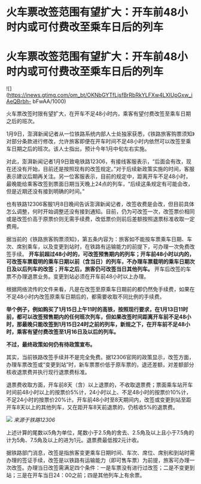 # 火车票改签范围有望扩大：开车前48小时内或可付费改至乘车日后的列车

# 火车票改签范围有望扩大：开车前48小时内或可付费改至乘车日后的列车

![](https://inews.gtimg.com/om_bt/OKNbGYTfLjsfBrRbRkYLFXw4LXIUpGxw_iAeQBrbh-
bFwAA/1000)

火车票改签时限有望扩大，在开车不足48小时内，乘客有望付费改签至乘车日期之后的班次。

1月9日，澎湃新闻记者从一位铁路系统内部人士处独家获悉，《铁路旅客购票须知》对部分条款进行修改，允许旅客即便在开车时间不足48小时内依然可以改签至乘车日期之后的班次。该人士指出，预计今年1月中旬左右实施。

对此，澎湃新闻记者1月9日致电铁路12306，有接线客服表示，“后面会有改，现在还没有开始，目前还是按照现有的改签规定。”对于后续新政策实施的时间，客服表示建议后期再关注。另一位客服表示，目前的规定中，距离开车不足48小时，最晚能给乘客改签到票面日期当天晚上24点的列车，“后续这条规定有可能会改，但是近期还没有接到明确的时间。”

也有铁路12306客服1月8日晚间告诉澎湃新闻记者，改签收费是会改，但目前具体怎么调整，何时开始调整还没有接到通知。目前，仍为可改签一次，改签票价相同或是改签价高于原票价则无需手续费，改低票价则前后差额按照退票标准收取一定费用。

据当前的《铁路旅客购票须知》，第五条内容为：旅客如不能按车票乘车日期、车次、席别乘车，以及变更到站时，在铁路有运输能力的前提下，可办理一次免费改签手续。
**开车前超过48小时的，可改签预售期内的列车；开车前48小时以内的，可改签车票载明的乘车日期以前（含当日）的列车，不办理车票载明的乘车日期次日及以后列车的改签；开车之后，旅客仍可改签当日其他列车。**
开车后改签的车票不办理退票业务。变更到站必须在开车前48小时以上办理。

根据网络流传的文件来看，凡是在改签至原乘车日期前的都仍然免手续费，如果在不足48小时内改签原乘车日期后的，都需要收取不同比例的手续费。

**举个例子，例如购买了1月15日上午11时的高铁，按照现行要求，在1月13日11时前，都可以改签预售期内的任何班次列车，但如果改签时间距离开车前不足48小时，那最晚只能改签到1月15日24时之前的列车，新规之下，在开车前不足48小时，乘客有望付费改签至1月16日及以后的列车。**

**不过，最终政策如何仍有待政策宣布。**

其实，当前铁路改签手续并不是完全免费。据12306官网的政策显示，改签方面，办理车票改签或“变更到站”时，新车票票价低于原车票的，退还差额，对差额部分核收退票费并执行现行退票费标准。

退票费收取方面，开车前8天（含）以上退票的，不收取退票费；票面乘车站开车时间前48小时以上的按票价5%计，24小时以上、不足48小时的按票价10%计，不足24小时的按票价20%计。开车前48小时至8天期间内，改签或变更到站至距开车8天以上的其他列车，又在距开车8天前退票的，仍核收5%的退票费。

![](https://inews.gtimg.com/om_bt/ODHkXIRbVQBglfwlOYAooqXXh9G7Q_jMiNeCBzWg7h-QAAA/1000)
_来源于铁路12306_

上述计算的尾数以5角为单位，尾数小于2.5角的舍去、2.5角及以上且小于7.5角的计为5角、7.5角及以上的进为1元。退票费最低按2元计收。

据铁路部门消息，改签是指旅客变更乘车日期时间、车次、席位、席别和到站时需办理的签证手续，改签是以铁路有运输能力（即可售车票）为前提，旅客可办理一次改签。办理当日改签需满足四个条件：一是车票没有进行过改签；二是不变更到站；三是在开车当日24：00之前；四是其他列车上有余票。

